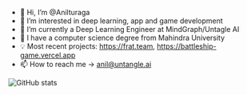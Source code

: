- 👋 Hi, I’m @Anilturaga
- 👀 I’m interested in deep learning, app and game development
- 🌱 I’m currently a Deep Learning Engineer at MindGraph/Untagle AI
- 🏫 I have a computer science degree from Mahindra University
-  💡 Most recent projects: https://frat.team, https://battleship-game.vercel.app
- 📫 How to reach me -> anil@untangle.ai



![GitHub stats](https://github-readme-stats.vercel.app/api?username=anilturaga&count_private=true&theme=radical)
<!---
Anilturaga/Anilturaga is a ✨ special ✨ repository because its `README.md` (this file) appears on your GitHub profile.
You can click the Preview link to take a look at your changes.
--->
